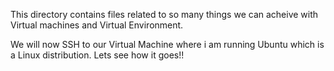 This directory contains files related to so many things we can acheive with Virtual machines and Virtual Environment.

We will now SSH to our Virtual Machine where i am running Ubuntu which is a Linux distribution. Lets see how it goes!!
